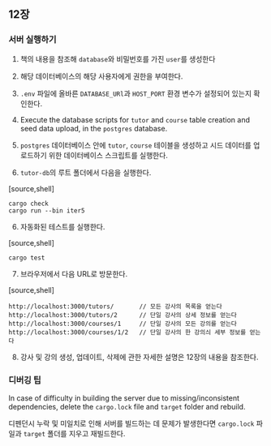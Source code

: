 ## 12장

### 서버 실행하기

1. 책의 내용을 참조해 `database`와 비밀번호를 가진 `user`를 생성한다

2. 해당 데이터베이스의 해당 사용자에게 권한을 부여한다.

3. `.env` 파일에 올바른 `DATABASE_URl`과 `HOST_PORT` 환경 변수가 설정되어 있는지 확인한다.

4. Execute the database scripts for ```tutor``` and ```course``` table creation and seed data upload, in the ```postgres``` database.

4. `postgres` 데이터베이스 안에 `tutor`, `course` 테이블을 생성하고 시드 데이터를 업로드하기 위한 데이터베이스 스크립트를 실행한다.

5. `tutor-db`의 루트 폴더에서 다음을 실행한다.

[source,shell]

```
cargo check
cargo run --bin iter5
```

6. 자동화된 테스트를 실행한다.

[source,shell]

```
cargo test
```

7. 브라우저에서 다음 URL로 방문한다.

[source,shell]

```
http://localhost:3000/tutors/       // 모든 강사의 목록을 얻는다
http://localhost:3000/tutors/2      // 단일 강사의 상세 정보를 얻는다
http://localhost:3000/courses/1     // 단일 강사의 모든 강의를 얻는다
http://localhost:3000/courses/1/2   // 단일 강사의 한 강의싀 세부 정보를 얻는다
```

8. 강사 및 강의 생성, 업데이트, 삭제에 관한 자세한 설명은 12장의 내용을 참조한다.

### 디버깅 팁

In case of difficulty in building the server due to missing/inconsistent dependencies, delete the ```cargo.lock``` file and ```target``` folder and rebuild.

디펜던시 누락 및 미일치로 인해 서버를 빌드하는 데 문제가 발생한다면 `cargo.lock` 파일과 `target` 폴더를 지우고 재빌드한다.
